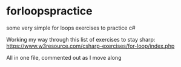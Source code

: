 # forloopspractice
some very simple for loops exercises to practice c#

Working my way through this list of exercises to stay sharp:
https://www.w3resource.com/csharp-exercises/for-loop/index.php

All in one file, commented out as I move along
